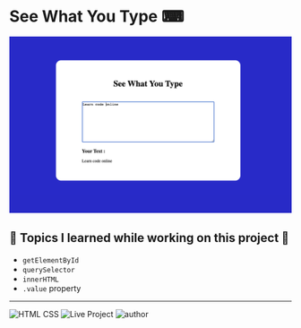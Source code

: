 # See What You Type ⌨

![project Image](./Image/See_What_You_Type.png)

## 📌 Topics I learned while working on this project 📝

- `getElementById`
- `querySelector`
- `innerHTML`
- `.value` property

---- 
![HTML CSS](https://img.shields.io/badge/HTML-CSS-orange)
![Live Project](https://img.shields.io/badge/JavaScript-yellow)
![author](https://img.shields.io/badge/Author-Arpit--Pathak-blue)
